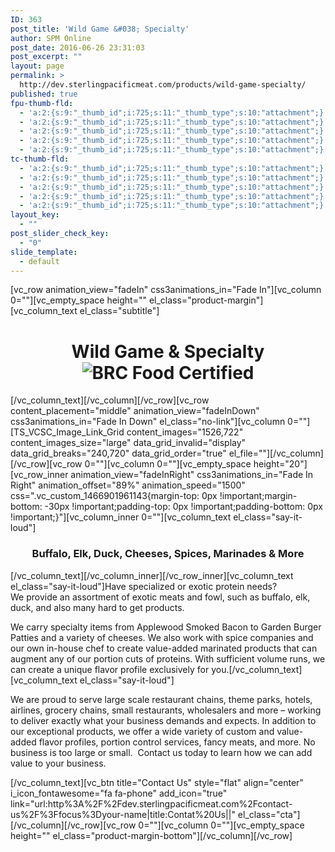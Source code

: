 ```yaml
---
ID: 363
post_title: 'Wild Game &#038; Specialty'
author: SPM Online
post_date: 2016-06-26 23:31:03
post_excerpt: ""
layout: page
permalink: >
  http://dev.sterlingpacificmeat.com/products/wild-game-specialty/
published: true
fpu-thumb-fld:
  - 'a:2:{s:9:"_thumb_id";i:725;s:11:"_thumb_type";s:10:"attachment";}'
  - 'a:2:{s:9:"_thumb_id";i:725;s:11:"_thumb_type";s:10:"attachment";}'
  - 'a:2:{s:9:"_thumb_id";i:725;s:11:"_thumb_type";s:10:"attachment";}'
  - 'a:2:{s:9:"_thumb_id";i:725;s:11:"_thumb_type";s:10:"attachment";}'
  - 'a:2:{s:9:"_thumb_id";i:725;s:11:"_thumb_type";s:10:"attachment";}'
tc-thumb-fld:
  - 'a:2:{s:9:"_thumb_id";i:725;s:11:"_thumb_type";s:10:"attachment";}'
  - 'a:2:{s:9:"_thumb_id";i:725;s:11:"_thumb_type";s:10:"attachment";}'
  - 'a:2:{s:9:"_thumb_id";i:725;s:11:"_thumb_type";s:10:"attachment";}'
  - 'a:2:{s:9:"_thumb_id";i:725;s:11:"_thumb_type";s:10:"attachment";}'
  - 'a:2:{s:9:"_thumb_id";i:725;s:11:"_thumb_type";s:10:"attachment";}'
layout_key:
  - ""
post_slider_check_key:
  - "0"
slide_template:
  - default
---
```

[vc_row animation_view="fadeIn" css3animations_in="Fade In"][vc_column 0=""][vc_empty_space height="" el_class="product-margin"][vc_column_text el_class="subtitle"]
<h1 class="page-title" style="text-align: center;">Wild Game &amp; Specialty<img class="brc" src="http://dev.sterlingpacificmeat.com/wp-content/uploads/2016/10/brc-logo-44x66.png" alt="BRC Food Certified" /></h1>
[/vc_column_text][/vc_column][/vc_row][vc_row content_placement="middle" animation_view="fadeInDown" css3animations_in="Fade In Down" el_class="no-link"][vc_column 0=""][TS_VCSC_Image_Link_Grid content_images="1526,722" content_images_size="large" data_grid_invalid="display" data_grid_breaks="240,720" data_grid_order="true" el_file=""][/vc_column][/vc_row][vc_row 0=""][vc_column 0=""][vc_empty_space height="20"][vc_row_inner animation_view="fadeInRight" css3animations_in="Fade In Right" animation_offset="89%" animation_speed="1500" css=".vc_custom_1466901961143{margin-top: 0px !important;margin-bottom: -30px !important;padding-top: 0px !important;padding-bottom: 0px !important;}"][vc_column_inner 0=""][vc_column_text el_class="say-it-loud"]
<h3 style="text-align: center;">Buffalo, Elk, Duck, Cheeses, Spices, Marinades &amp; More</h3>
[/vc_column_text][/vc_column_inner][/vc_row_inner][vc_column_text el_class="say-it-loud"]Have specialized or exotic protein needs? We provide an assortment of exotic meats and fowl, such as buffalo, elk, duck, and also many hard to get products.

We carry specialty items from Applewood Smoked Bacon to Garden Burger Patties and a variety of cheeses. We also work with spice companies and our own in-house chef to create value-added marinated products that can augment any of our portion cuts of proteins. With sufficient volume runs, we can create a unique flavor profile exclusively for you.[/vc_column_text][vc_column_text el_class="say-it-loud"]
<div class="vc_row wpb_row vc_row-fluid">
<div class="wpb_column vc_column_container vc_col-sm-12">
<div class="vc_column-inner ">
<div class="wpb_wrapper">
<div class="wpb_text_column wpb_content_element say-it-loud">
<div class="wpb_wrapper">
<div class="vc_row wpb_row vc_row-fluid">
<div class="wpb_column vc_column_container vc_col-sm-12">
<div class="vc_column-inner ">
<div class="wpb_wrapper">
<div class="wpb_text_column wpb_content_element say-it-loud">
<div class="wpb_wrapper">

We are proud to serve large scale restaurant chains, theme parks, hotels, airlines, grocery chains, small restaurants, wholesalers and more – working to deliver exactly what your business demands and expects. In addition to our exceptional products, we offer a wide variety of custom and value-added flavor profiles, portion control services, fancy meats, and more. No business is too large or small.  Contact us today to learn how we can add value to your business.

</div>
</div>
</div>
</div>
</div>
</div>
</div>
</div>
<div class="vc_btn3-container cta vc_btn3-center"></div>
</div>
</div>
</div>
</div>
[/vc_column_text][vc_btn title="Contact Us" style="flat" align="center" i_icon_fontawesome="fa fa-phone" add_icon="true" link="url:http%3A%2F%2Fdev.sterlingpacificmeat.com%2Fcontact-us%2F%3Ffocus%3Dyour-name|title:Contat%20Us||" el_class="cta"][/vc_column][/vc_row][vc_row 0=""][vc_column 0=""][vc_empty_space height="" el_class="product-margin-bottom"][/vc_column][/vc_row]